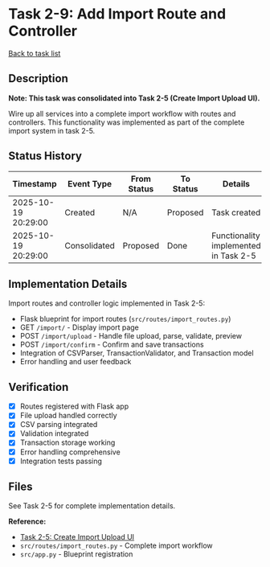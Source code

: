 # Task 2-9: Add Import Route and Controller

[Back to task list](./tasks.md)

## Description

**Note: This task was consolidated into Task 2-5 (Create Import Upload UI).**

Wire up all services into a complete import workflow with routes and controllers. This functionality was implemented as part of the complete import system in task 2-5.

## Status History

| Timestamp | Event Type | From Status | To Status | Details | User |
|-----------|------------|-------------|-----------|---------|------|
| 2025-10-19 20:29:00 | Created | N/A | Proposed | Task created | Saeed |
| 2025-10-19 20:29:00 | Consolidated | Proposed | Done | Functionality implemented in Task 2-5 | Saeed |

## Implementation Details

Import routes and controller logic implemented in Task 2-5:
- Flask blueprint for import routes (`src/routes/import_routes.py`)
- GET `/import/` - Display import page
- POST `/import/upload` - Handle file upload, parse, validate, preview
- POST `/import/confirm` - Confirm and save transactions
- Integration of CSVParser, TransactionValidator, and Transaction model
- Error handling and user feedback

## Verification

- [x] Routes registered with Flask app
- [x] File upload handled correctly
- [x] CSV parsing integrated
- [x] Validation integrated
- [x] Transaction storage working
- [x] Error handling comprehensive
- [x] Integration tests passing

## Files

See Task 2-5 for complete implementation details.

**Reference:**
- [Task 2-5: Create Import Upload UI](./2-5.md)
- `src/routes/import_routes.py` - Complete import workflow
- `src/app.py` - Blueprint registration

